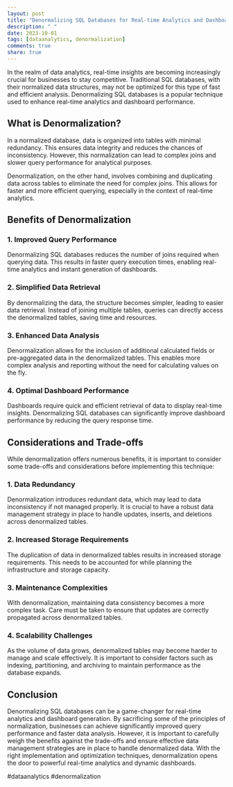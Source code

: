 ```yaml
---
layout: post
title: "Denormalizing SQL Databases for Real-time Analytics and Dashboards"
description: " "
date: 2023-10-01
tags: [dataanalytics, denormalization]
comments: true
share: true
---
```


In the realm of data analytics, real-time insights are becoming increasingly crucial for businesses to stay competitive. Traditional SQL databases, with their normalized data structures, may not be optimized for this type of fast and efficient analysis. Denormalizing SQL databases is a popular technique used to enhance real-time analytics and dashboard performance.

## What is Denormalization?

In a normalized database, data is organized into tables with minimal redundancy. This ensures data integrity and reduces the chances of inconsistency. However, this normalization can lead to complex joins and slower query performance for analytical purposes.

Denormalization, on the other hand, involves combining and duplicating data across tables to eliminate the need for complex joins. This allows for faster and more efficient querying, especially in the context of real-time analytics.

## Benefits of Denormalization

### 1. Improved Query Performance

Denormalizing SQL databases reduces the number of joins required when querying data. This results in faster query execution times, enabling real-time analytics and instant generation of dashboards.

### 2. Simplified Data Retrieval

By denormalizing the data, the structure becomes simpler, leading to easier data retrieval. Instead of joining multiple tables, queries can directly access the denormalized tables, saving time and resources.

### 3. Enhanced Data Analysis

Denormalization allows for the inclusion of additional calculated fields or pre-aggregated data in the denormalized tables. This enables more complex analysis and reporting without the need for calculating values on the fly.

### 4. Optimal Dashboard Performance

Dashboards require quick and efficient retrieval of data to display real-time insights. Denormalizing SQL databases can significantly improve dashboard performance by reducing the query response time.

## Considerations and Trade-offs

While denormalization offers numerous benefits, it is important to consider some trade-offs and considerations before implementing this technique:

### 1. Data Redundancy

Denormalization introduces redundant data, which may lead to data inconsistency if not managed properly. It is crucial to have a robust data management strategy in place to handle updates, inserts, and deletions across denormalized tables.

### 2. Increased Storage Requirements

The duplication of data in denormalized tables results in increased storage requirements. This needs to be accounted for while planning the infrastructure and storage capacity.

### 3. Maintenance Complexities

With denormalization, maintaining data consistency becomes a more complex task. Care must be taken to ensure that updates are correctly propagated across denormalized tables.

### 4. Scalability Challenges

As the volume of data grows, denormalized tables may become harder to manage and scale effectively. It is important to consider factors such as indexing, partitioning, and archiving to maintain performance as the database expands.

## Conclusion

Denormalizing SQL databases can be a game-changer for real-time analytics and dashboard generation. By sacrificing some of the principles of normalization, businesses can achieve significantly improved query performance and faster data analysis. However, it is important to carefully weigh the benefits against the trade-offs and ensure effective data management strategies are in place to handle denormalized data. With the right implementation and optimization techniques, denormalization opens the door to powerful real-time analytics and dynamic dashboards.

\#dataanalytics #denormalization
